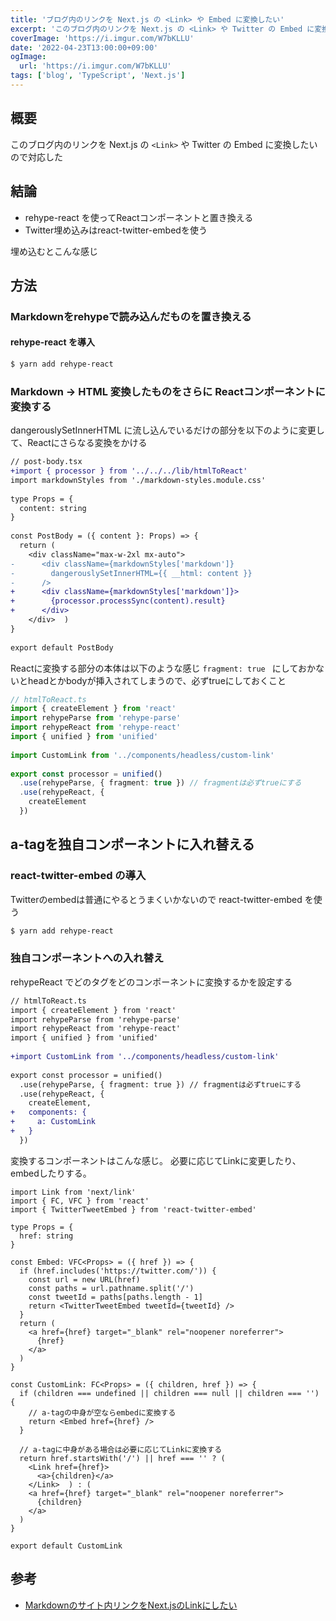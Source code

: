 ```yaml
---
title: 'ブログ内のリンクを Next.js の <Link> や Embed に変換したい'
excerpt: 'このブログ内のリンクを Next.js の <Link> や Twitter の Embed に変換したいので対応した'
coverImage: 'https://i.imgur.com/W7bKLLU'  
date: '2022-04-23T13:00:00+09:00'
ogImage:
  url: 'https://i.imgur.com/W7bKLLU'
tags: ['blog', 'TypeScript', 'Next.js']
---
```


## 概要

このブログ内のリンクを Next.js の `<Link>` や Twitter の Embed に変換したいので対応した


## 結論
- rehype-react を使ってReactコンポーネントと置き換える
- Twitter埋め込みはreact-twitter-embedを使う

埋め込むとこんな感じ

[](https://twitter.com/homura10059/status/1511701621901717510)


## 方法
###  Markdownをrehypeで読み込んだものを置き換える

#### rehype-react を導入

```bash
$ yarn add rehype-react
```

### Markdown -> HTML 変換したものをさらに Reactコンポーネントに変換する

dangerouslySetInnerHTML に流し込んでいるだけの部分を以下のように変更して、Reactにさらなる変換をかける

```diff
// post-body.tsx
+import { processor } from '../../../lib/htmlToReact'
import markdownStyles from './markdown-styles.module.css'  
  
type Props = {  
  content: string  
}  
  
const PostBody = ({ content }: Props) => {  
  return (  
    <div className="max-w-2xl mx-auto">  
-      <div className={markdownStyles['markdown']}  
-        dangerouslySetInnerHTML={{ __html: content }}  
-      />  
+	   <div className={markdownStyles['markdown']}>  
+	     {processor.processSync(content).result}  
+	   </div>
	</div>  )  
}  
  
export default PostBody
```

Reactに変換する部分の本体は以下のような感じ
`fragment: true ` にしておかないとheadとかbodyが挿入されてしまうので、必ずtrueにしておくこと

```ts
// htmlToReact.ts
import { createElement } from 'react'  
import rehypeParse from 'rehype-parse'  
import rehypeReact from 'rehype-react'  
import { unified } from 'unified'  
  
import CustomLink from '../components/headless/custom-link'  
  
export const processor = unified()  
  .use(rehypeParse, { fragment: true }) // fragmentは必ずtrueにする  
  .use(rehypeReact, { 
    createElement
  })
```

## a-tagを独自コンポーネントに入れ替える

### react-twitter-embed の導入

Twitterのembedは普通にやるとうまくいかないので react-twitter-embed を使う

```bash
$ yarn add rehype-react
```

### 独自コンポーネントへの入れ替え
rehypeReact でどのタグをどのコンポーネントに変換するかを設定する

```diff
// htmlToReact.ts
import { createElement } from 'react'  
import rehypeParse from 'rehype-parse'  
import rehypeReact from 'rehype-react'  
import { unified } from 'unified'  
  
+import CustomLink from '../components/headless/custom-link'  
  
export const processor = unified()  
  .use(rehypeParse, { fragment: true }) // fragmentは必ずtrueにする  
  .use(rehypeReact, { 
    createElement,  
+	components: {  
+	  a: CustomLink  
+	}
  })
```

変換するコンポーネントはこんな感じ。
必要に応じてLinkに変更したり、embedしたりする。

```tsx
import Link from 'next/link'  
import { FC, VFC } from 'react'  
import { TwitterTweetEmbed } from 'react-twitter-embed'  
  
type Props = {  
  href: string  
}  
  
const Embed: VFC<Props> = ({ href }) => {  
  if (href.includes('https://twitter.com/')) {  
    const url = new URL(href)  
    const paths = url.pathname.split('/')  
    const tweetId = paths[paths.length - 1]  
    return <TwitterTweetEmbed tweetId={tweetId} />  
  }  
  return (  
    <a href={href} target="_blank" rel="noopener noreferrer">  
      {href}  
    </a>  
  )  
}  
  
const CustomLink: FC<Props> = ({ children, href }) => {  
  if (children === undefined || children === null || children === '') {  
    // a-tagの中身が空ならembedに変換する  
    return <Embed href={href} />  
  }  
  
  // a-tagに中身がある場合は必要に応じてLinkに変換する  
  return href.startsWith('/') || href === '' ? (  
    <Link href={href}>  
      <a>{children}</a>  
    </Link>  ) : (  
    <a href={href} target="_blank" rel="noopener noreferrer">  
      {children}  
    </a>  
  )  
}  
  
export default CustomLink
```

## 参考

- [Markdownのサイト内リンクをNext.jsのLinkにしたい](https://zenn.dev/thiragi/articles/ce13a4be4110c0)